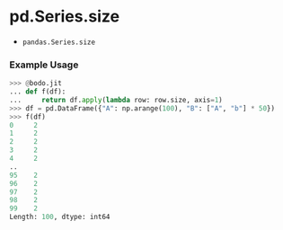 # pd.Series.size

-   `pandas.Series.size`

### Example Usage

``` py
>>> @bodo.jit
... def f(df):
...     return df.apply(lambda row: row.size, axis=1)
>>> df = pd.DataFrame({"A": np.arange(100), "B": ["A", "b"] * 50})
>>> f(df)
0     2
1     2
2     2
3     2
4     2
..
95    2
96    2
97    2
98    2
99    2
Length: 100, dtype: int64
```

